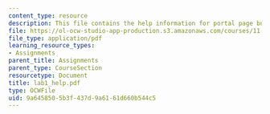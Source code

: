 ```yaml
---
content_type: resource
description: This file contains the help information for portal page building.
file: https://ol-ocw-studio-app-production.s3.amazonaws.com/courses/11-204-planning-communications-and-digital-media-fall-2004/9a6458505b3f437d9a6161d660b544c5_lab1_help.pdf
file_type: application/pdf
learning_resource_types:
- Assignments
parent_title: Assignments
parent_type: CourseSection
resourcetype: Document
title: lab1_help.pdf
type: OCWFile
uid: 9a645850-5b3f-437d-9a61-61d660b544c5
---
```

